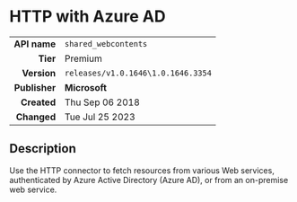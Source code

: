 # HTTP with Azure AD
| | |
|-:|-|
|**API name**|`shared_webcontents`|
|**Tier**|Premium|
|**Version**|`releases/v1.0.1646\1.0.1646.3354`|
|**Publisher**|**Microsoft**|
|**Created**|Thu Sep 06 2018|
|**Changed**|Tue Jul 25 2023|

## Description
Use the HTTP connector to fetch resources from various Web services, authenticated by Azure Active Directory (Azure AD), or from an on-premise web service.
